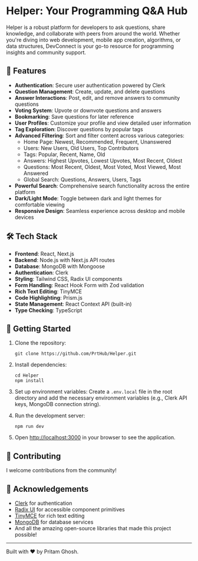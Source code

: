 # Helper: Your Programming Q&A Hub

Helper is a robust platform for developers to ask questions, share knowledge, and collaborate with peers from around the world. Whether you're diving into web development, mobile app creation, algorithms, or data structures, DevConnect is your go-to resource for programming insights and community support.

## 🌟 Features

- **Authentication**: Secure user authentication powered by Clerk
- **Question Management**: Create, update, and delete questions
- **Answer Interactions**: Post, edit, and remove answers to community questions
- **Voting System**: Upvote or downvote questions and answers
- **Bookmarking**: Save questions for later reference
- **User Profiles**: Customize your profile and view detailed user information
- **Tag Exploration**: Discover questions by popular tags
- **Advanced Filtering**: Sort and filter content across various categories:
  - Home Page: Newest, Recommended, Frequent, Unanswered
  - Users: New Users, Old Users, Top Contributors
  - Tags: Popular, Recent, Name, Old
  - Answers: Highest Upvotes, Lowest Upvotes, Most Recent, Oldest
  - Questions: Most Recent, Oldest, Most Voted, Most Viewed, Most Answered
  - Global Search: Questions, Answers, Users, Tags
- **Powerful Search**: Comprehensive search functionality across the entire platform
- **Dark/Light Mode**: Toggle between dark and light themes for comfortable viewing
- **Responsive Design**: Seamless experience across desktop and mobile devices

## 🛠️ Tech Stack

- **Frontend**: React, Next.js
- **Backend**: Node.js with Next.js API routes
- **Database**: MongoDB with Mongoose
- **Authentication**: Clerk
- **Styling**: Tailwind CSS, Radix UI components
- **Form Handling**: React Hook Form with Zod validation
- **Rich Text Editing**: TinyMCE
- **Code Highlighting**: Prism.js
- **State Management**: React Context API (built-in)
- **Type Checking**: TypeScript

## 🚀 Getting Started

1. Clone the repository:
   ```
   git clone https://github.com/PrtHub/Helper.git
   ```

2. Install dependencies:
   ```
   cd Helper
   npm install
   ```

3. Set up environment variables:
   Create a `.env.local` file in the root directory and add the necessary environment variables (e.g., Clerk API keys, MongoDB connection string).

4. Run the development server:
   ```
   npm run dev
   ```

5. Open [http://localhost:3000](http://localhost:3000) in your browser to see the application.

## 🤝 Contributing

I welcome contributions from the community!

## 🙏 Acknowledgements

- [Clerk](https://clerk.dev/) for authentication
- [Radix UI](https://www.radix-ui.com/) for accessible component primitives
- [TinyMCE](https://www.tiny.cloud/) for rich text editing
- [MongoDB](https://www.mongodb.com/) for database services
- And all the amazing open-source libraries that made this project possible!

---

Built with ❤️ by Pritam Ghosh.
